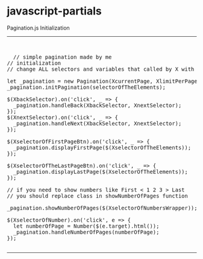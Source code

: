 # javascript-partials

Pagination.js Initialization
_________________________________

<pre>
  
  
  // simple pagination made by me
// initialization
// change ALL selectors and variables that called by X with your own selectors and variables

let _pagination = new Pagination(XcurrentPage, XlimitPerPage, XselectorOfTotalPages, Xelements);
_pagination.initPagination(selectorOfTheElements);

$(XbackSelector).on('click', _ => {
  _pagination.handleBack(XbackSelector, XnextSelector);
}); 
$(XnextSelector).on('click', _ => {
  _pagination.handleNext(XbackSelector, XnextSelector);
}); 

$(XselectorOfFirstPageBtn).on('click', _ => {
  _pagination.displayFirstPage($(XselectorOfTheElements));
});

$(XselectorOfTheLastPageBtn).on('click', _ => {
  _pagination.displayLastPage($(XselectorOfTheElements));
});

// if you need to show numbers like First < 1 2 3 > Last
// you should replace class in showNumberOfPages function 

_pagination.showNumberOfPages($(XselectorOfNumbersWrapper));

$(XselectorOfNumber).on('click', e => {
  let numberOfPage = Number($(e.target).html());
  _pagination.handleNumberOfPages(numberOfPage);
});

</pre>

____________________________________
